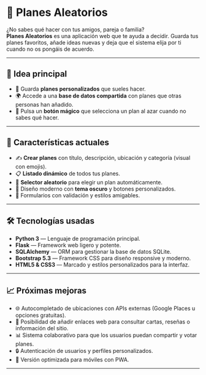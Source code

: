 # 🌟 Planes Aleatorios

¿No sabes qué hacer con tus amigos, pareja o familia?  
**Planes Aleatorios** es una aplicación web que te ayuda a decidir. Guarda tus planes favoritos, añade ideas nuevas y deja que el sistema elija por ti cuando no os pongáis de acuerdo.

---

## 🎯 Idea principal

- 📌 Guarda **planes personalizados** que sueles hacer.
- 🌍 Accede a una **base de datos compartida** con planes que otras personas han añadido.
- 🎲 Pulsa un **botón mágico** que selecciona un plan al azar cuando no sabes qué hacer.

---

## 🚀 Características actuales

- ✍️ **Crear planes** con título, descripción, ubicación y categoría (visual con emojis).
- 📋 **Listado dinámico** de todos tus planes.
- 🎲 **Selector aleatorio** para elegir un plan automáticamente.
- 🎨 Diseño moderno con **tema oscuro** y botones personalizados.
- 📝 Formularios con validación y estilos amigables.

---

## 🛠️ Tecnologías usadas

- **Python 3** — Lenguaje de programación principal.
- **Flask** — Framework web ligero y potente.
- **SQLAlchemy** — ORM para gestionar la base de datos SQLite.
- **Bootstrap 5.3** — Framework CSS para diseño responsive y moderno.
- **HTML5 & CSS3** — Marcado y estilos personalizados para la interfaz.

---

## 📈 Próximas mejoras

- 🌐 Autocompletado de ubicaciones con APIs externas (Google Places u opciones gratuitas).
- 🔗 Posibilidad de añadir enlaces web para consultar cartas, reseñas o información del sitio.
- 📊 Sistema colaborativo para que los usuarios puedan compartir y votar planes.
- 🔒 Autenticación de usuarios y perfiles personalizados.
- 📱 Versión optimizada para móviles con PWA.

---
